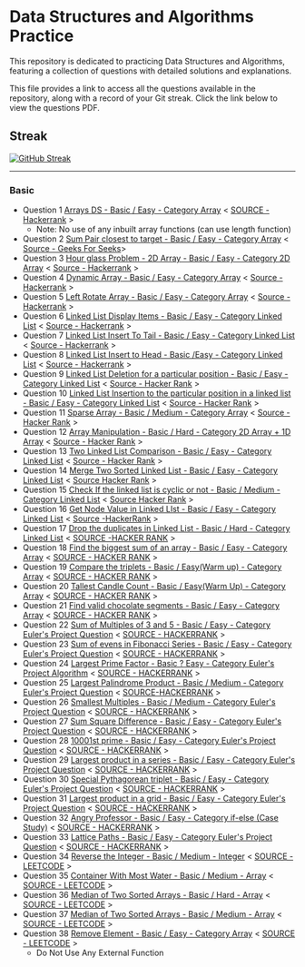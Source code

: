 # Data Structures and Algorithms Practice

This repository is dedicated to practicing Data Structures and Algorithms, featuring a collection of questions with detailed solutions and explanations.

This file provides a link to access all the questions available in the repository, along with a record of your Git streak. Click the link below to view the questions PDF.

## Streak

[![GitHub Streak](https://github-readme-streak-stats-mocha-sigma.vercel.app?user=Shahiakhilesh1304&theme=nightfox)](https://git.io/streak-stats)

 ___
### Basic
- Question 1 [Arrays DS - Basic / Easy - Category Array](Questions/Question1/arrays-ds.pdf) < [SOURCE - Hackerrank](https://www.hackerrank.com/challenges/arrays-ds/problem?isFullScreen=false) >
    - Note: No use of any inbuilt array functions (can use length function)
- Question 2 [Sum Pair closest to target - Basic / Easy - Category Array](Questions/Question2/SumPairclosesttotarget.pdf) < [Source - Geeks For Seeks](https://www.geeksforgeeks.org/)>
- Question 3 [Hour glass Problem - 2D Array - Basic / Easy - Category 2D Array](Questions/Question3/HourGlass2DArray.pdf) < [Source - Hackerrank](https://www.hackerrank.com/challenges/2d-array/problem) >
- Question 4 [Dynamic Array - Basic / Easy - Category Array](Questions/Question4/dynamic-array-English.pdf) < [Source - Hackerrank](https://www.hackerrank.com/challenges/dynamic-array/problem) >
- Question 5 [Left Rotate Array - Basic / Easy - Category Array](Questions/Question5/array-left-rotation-English.pdf) < [Source - Hackerrank](https://www.hackerrank.com/challenges/array-left-rotation/problem) >
- Question 6 [Linked List Display Items - Basic / Easy - Category Linked List](Question/Question6/print-the-elements-of-a-linked-list-English.pdf) < [Source - Hackerrank](https://www.hackerrank.com/challenges/print-the-elements-of-a-linked-list/problem) >
- Question 7 [Linked List Insert To Tail - Basic / Easy - Category Linked List](Question/Question7/print-the-elements-of-a-linked-list-English.pdf) < [Source - Hackerrank](https://www.hackerrank.com/challenges/insert-a-node-at-the-tail-of-a-linked-list/problem) >
- Question 8 [Linked List Insert to Head - Basic /Easy - Category Linked List](Questions/Question8/insert-a-node-at-the-head-of-a-linked-list-English.pdf) < [Source - Hackerrank](https://www.hackerrank.com/challenges/insert-a-node-at-the-head-of-a-linked-list/problem) >
- Question 9 [Linked List Deletion for a particular position - Basic / Easy - Category Linked List](Questions/Question9/delete-a-node-from-a-linked-list-English.pdf) < [Source - Hacker Rank](https://www.hackerrank.com/challenges/delete-a-node-from-a-linked-list/problem?isFullScreen=true) >
- Question 10 [Linked List Insertion to the particular position in a linked list - Basic / Easy - Category Linked List](Questions/Question10/insert-a-node-at-a-specific-position-in-a-linked-list-English.pdf) < [Source - Hacker Rank](https://www.hackerrank.com/challenges/insert-a-node-at-a-specific-position-in-a-linked-list/problem?isFullScreen=true) >
- Question 11 [Sparse Array - Basic / Medium - Category Array](Questions/Question11/sparse-arrays-English.pdf) < [Source - Hacker Rank](https://www.hackerrank.com/challenges/sparse-arrays/problem) >
- Question 12 [Array Manipulation - Basic / Hard - Category 2D Array + 1D Array](Questions/Question12/crush-English.pdf) < [Source - Hacker Rank](https://www.hackerrank.com/challenges/crush/problem) >
- Question 13 [Two Linked List Comparison - Basic / Easy - Category Linked List](Questions/Question13/compare-two-linked-lists-English.pdf) < [Source - Hacker Rank](https://www.hackerrank.com/challenges/compare-two-linked-lists/problem) >
- Question 14 [Merge Two Sorted Linked List - Basic / Easy - Category Linked List](Questions/Question14/merge-two-sorted-linked-lists-English.pdf) < [Source Hacker Rank](https://www.hackerrank.com/challenges/merge-two-sorted-linked-lists/problem) >
- Question 15 [Check If the linked list is cyclic or not - Basic / Medium  - Category Linked List](Questions/Question15/detect-whether-a-linked-list-contains-a-cycle-English.pdf) < [Source Hacker Rank](https://www.hackerrank.com/challenges/detect-whether-a-linked-list-contains-a-cycle/problem) >
- Question 16 [Get Node Value in Linked LIst - Basic / Easy - Category Linked List](Questions/Question16/get-the-value-of-the-node-at-a-specific-position-from-the-tail-English.pdf) < [Source -HackerRank](https://www.hackerrank.com/challenges/get-the-value-of-the-node-at-a-specific-position-from-the-tail/problem) >
- Question 17 [Drop the duplicates in Linked List - Basic / Hard - Category Linked List](Questions/Question17/delete-duplicate-value-nodes-from-a-sorted-linked-list-English.pdf) < [SOURCE -HACKER RANK](https://www.hackerrank.com/challenges/delete-duplicate-value-nodes-from-a-sorted-linked-list/problem?isFullScreen=true) >
- Question 18 [Find the biggest sum of an array - Basic / Easy - Category Array](Question/Question1/a-very-big-sum-English.pdf) < [SOURCE - HACKER RANK](https://www.hackerrank.com/challenges/a-very-big-sum/problem) >
- Question 19 [Compare the triplets - Basic / Easy(Warm up) - Category Array](Questions/Question19/compare-the-triplets-English.pdf) < [SOURCE - HACKER RANK](https://www.hackerrank.com/domains/algorithms?filters%5Bsubdomains%5D%5B%5D=warmup) >
- Question 20 [Tallest Candle Count - Basic / Easy(Warm Up) - Category Array](Questions/Question20/birthday-cake-candles-English.pdf) < [SOURCE - HACKER RANK](https://www.hackerrank.com/challenges/birthday-cake-candles/problem?isFullScreen=true) >
- Question 21 [Find valid chocolate segments - Basic / Easy - Category Array](Questions/Question21/the-birthday-bar-English.pdf) < [SOURCE - HACKER RANK](https://www.hackerrank.com/challenges/the-birthday-bar/problem) >
- Question 22 [Sum of Multiples of 3 and 5 - Basic / Easy - Category Euler's Project Question](Questions/Question22/euler001-English.pdf) < [SOURCE - HACKERRANK](https://www.hackerrank.com/contests/projecteuler/challenges/euler001/problem?isFullScreen=true) >
- Question 23 [Sum of evens in Fibonacci Series - Basic / Easy - Category Euler's Project Question](Questions/Question23/euler002-English.pdf) < [SOURCE - HACKERRANK](https://www.hackerrank.com/contests/projecteuler/challenges/euler002?isFullScreen=true) >
- Question 24 [Largest Prime Factor - Basic ? Easy - Category Euler's Project Algorithm](Questions\Question24\euler003-English.pdf) < [SOURCE - HACKERRANK](https://www.hackerrank.com/contests/projecteuler/challenges/euler003/problem) >
- Question 25 [Largest Palindrome Product - Basic / Medium - Category Euler's Project Question](Questions/Question25/euler004-English.pdf) < [SOURCE-HACKERRANK](https://www.hackerrank.com/contests/projecteuler/challenges/euler004/submissions/code/1387982229) >
- Question 26 [Smallest Multiples - Basic / Medium - Category Euler's Project Question](Questions/Question26/euler005-English.pdf) < [SOURCE - HACKERRANK](https://www.hackerrank.com/contests/projecteuler/challenges/euler005/problem) >
- Question 27 [Sum Square Difference - Basic / Easy - Category Euler's Project Question](Questions/Question27/euler006-English.pdf) < [SOURCE - HACKERRANK](https://www.hackerrank.com/contests/projecteuler/challenges/euler006/problem?isFullScreen=true) >
- Question 28 [10001st prime - Basic / Easy - Category Euler's Project Question](Questions/Question28/euler007-English.pdf) < [SOURCE - HACKERRANK](https://www.hackerrank.com/contests/projecteuler/challenges/euler007/problem) > 
- Question 29 [Largest product in a series - Basic / Easy - Category Euler's Project Question](Questions/Question29/euler008-English.pdf) < [SOURCE - HACKERRANK](https://www.hackerrank.com/contests/projecteuler/challenges/euler008/problem) >
- Question 30 [Special Pythagorean triplet - Basic / Easy - Category Euler's Project Question](Questions/Question30/euler009-English.pdf) < [SOURCE - HACKERRANK](https://www.hackerrank.com/contests/projecteuler/challenges/euler009/problem) >
- Question 31 [Largest product in a grid - Basic / Easy - Category Euler's Project Question](Questions/Question31/euler011-English.pdf) < [SOURCE - HACKERRANK](https://www.hackerrank.com/contests/projecteuler/challenges/euler011/problem) >
- Question 32 [Angry Professor - Basic / Easy - Category if-else (Case Study)](Questions/Question32/angry-professor-English.pdf) < [SOURCE - HACKERRANK](https://www.hackerrank.com/challenges/angry-professor/problem) >
- Question 33 [Lattice Paths - Basic / Easy - Category Euler's Project Question](Questions/Question33/euler015-English.pdf) < [SOURCE - HACKERRANK](https://www.hackerrank.com/contests/projecteuler/challenges/euler015/problem) >
- Question 34 [Reverse the Integer - Basic / Medium - Integer](Questions/Question34/ReverseInteger.pdf) < [SOURCE - LEETCODE](https://leetcode.com/problems/reverse-integer/description/?source=submission-noac) >
- Question 35 [Container With Most Water - Basic / Medium - Array](Questions/Question35/Container_With_Most_Water.pdf) < [SOURCE - LEETCODE](https://leetcode.com/problems/container-with-most-water/description/) >
- Question 36 [Median of Two Sorted Arrays - Basic / Hard - Array](Questions/Question36/MedianofTwoSortedArrays.pdf) < [SOURCE - LEETCODE](https://leetcode.com/problems/median-of-two-sorted-arrays/description/) >
- Question 37 [Median of Two Sorted Arrays - Basic / Medium - Array](Questions/Question37/3Sum.pdf) < [SOURCE - LEETCODE](https://leetcode.com/problems/3sum/) >
- Question 38 [Remove Element - Basic / Easy - Category Array](Questions/Question38/removeelement.pdf) < [SOURCE - LEETCODE](https://leetcode.com/problems/remove-element/) >
    - Do Not Use Any External Function